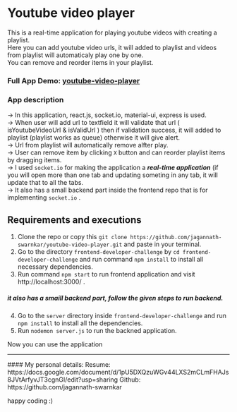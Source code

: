 # Youtube video player
This is a real-time application for playing youtube videos with creating a playlist. <br/>
Here you can add youtube video urls, it will added to playlist and videos from playlist will automaticaly play one by one.<br/>
You can remove and reorder items in your playlist. <br/>

### Full App Demo: <a href="http://13.126.28.110:8030/"> youtube-video-player </a>

### App description
-> In this application, react.js, socket.io, material-ui, express is used. <br/>
-> When user will add url to textfield it will validate that url ( isYoutubeVideoUrl & isValidUrl ) then if validation success, it will added to playlist (playlist works as queue) otherwise it will give alert. <br/>
-> Url from playlist will automatically remove alfter play.<br/>
-> User can remove item by clicking `X` button and can reorder playlist items by dragging items. <br/>
-> I used `socket.io` for making the application a ***real-time application*** (if you will open more than one tab and updating someting in any tab, it will update that to all the tabs.<br/>
-> It also has a small backend part inside the frontend repo that is for implementing `socket.io` . <br/>

## Requirements and executions
1. Clone the repo or copy this `git clone https://github.com/jagannath-swarnkar/youtube-video-player.git` and paste in your terminal.
2. Go to the directory `frontend-developer-challenge` by `cd frontend-developer-challenge` and run command `npm install` to install all necessary dependencies. <br/>
3. Run command `npm start` to run frontend application and visit http://localhost:3000/ .

##### it also has a smaill backend part, follow the given steps to run backend.
4. Go to the `server` directory inside `frontend-developer-challenge` and run `npm install` to install all the dependencies. <br/>
5. Run `nodemon server.js` to run the backned application.

Now you can use the application 

<hr/>
#### My personal details:
Resume: https://docs.google.com/document/d/1pU5DXQzuWGv44LXS2mCLmFHAJs8JVtArfyvJT3cgnGI/edit?usp=sharing
Github: https://github.com/jagannath-swarnkar

happy coding :)

